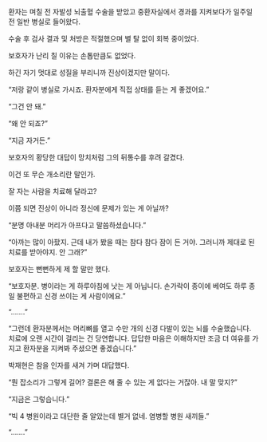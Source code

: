 환자는 며칠 전 자발성 뇌출혈 수술을 받았고 중환자실에서 경과를 지켜보다가 일주일 전 일반 병실로 들어왔다.

수술 후 검사 결과 및 처방은 적절했으며 별 탈 없이 회복 중이었다.

보호자가 난리 칠 이유는 손톱만큼도 없었다.

하긴 자기 멋대로 성질을 부리니까 진상이겠지만 말이다.

“저랑 같이 병실로 가시죠. 환자분에게 직접 상태를 듣는 게 좋겠어요.”

“그건 안 돼.”

“왜 안 되죠?”

“지금 자거든.”

보호자의 황당한 대답이 망치처럼 그의 뒤통수를 후려 갈겼다.

이건 또 무슨 개소리란 말인가.

잘 자는 사람을 치료해 달라고?

이쯤 되면 진상이 아니라 정신에 문제가 있는 게 아닐까?

“분명 아내분 머리가 아프다고 말씀하셨습니다.”

“아까는 많이 아팠지. 근데 내가 봤을 때는 참다 참다 잠이 든 거야. 그러니까 제대로 된 치료를 받아야지. 안 그래?”

보호자는 뻔뻔하게 제 할 말만 했다.

“보호자분. 병이라는 게 하루아침에 낫는 게 아닙니다. 손가락이 종이에 베여도 하루 종일 불편하고 신경 쓰이는 게 사람이에요.”

“…….”

“그런데 환자분께서는 머리뼈를 열고 수만 개의 신경 다발이 있는 뇌를 수술했습니다. 치료에 오랜 시간이 걸리는 건 당연합니다. 답답한 마음은 이해하지만 조금 더 여유를 가지고 환자분을 지켜봐 주셨으면 좋겠습니다.”

박재현은 참을 인자를 새겨 가며 대답했다.

“뭔 잡소리가 그렇게 길어? 결론은 해 줄 수 있는 게 없다는 거잖아. 내 말 맞지?”

“지금은 그렇습니다.”

“빅 4 병원이라고 대단한 줄 알았는데 별거 없네. 염병할 병원 새끼들.”

“…….”